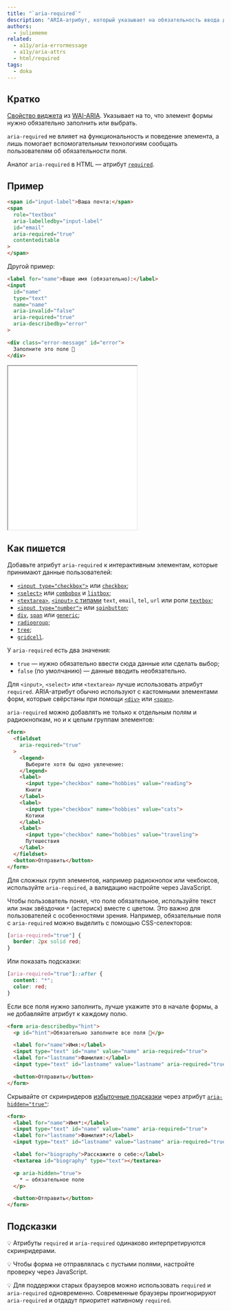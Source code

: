 ```yaml
---
title: "`aria-required`"
description: "ARIA-атрибут, который указывает на обязательность ввода данных в элемент формы."
authors:
  - juliememe
related:
  - a11y/aria-errormessage
  - a11y/aria-attrs
  - html/required
tags:
  - doka
---
```


## Кратко

[Свойство виджета](/a11y/aria-attrs/#atributy-vidzhetov) из [WAI-ARIA](/a11y/aria-intro/#specifikaciya). Указывает на то, что элемент формы нужно обязательно заполнить или выбрать.

`aria-required` не влияет на функциональность и поведение элемента, а лишь помогает вспомогательным технологиям сообщать пользователям об обязательности поля.

Аналог `aria-required` в HTML — атрибут [`required`](/html/required/).

## Пример

```html
<span id="input-label">Ваша почта:</span>
<span
  role="textbox"
  aria-labelledby="input-label"
  id="email"
  aria-required="true"
  contenteditable
>
</span>
```

Другой пример:

```html
<label for="name">Ваше имя (обязательно):</label>
<input
  id="name"
  type="text"
  name="name"
  aria-invalid="false"
  aria-required="true"
  aria-describedby="error"
>

<div class="error-message" id="error">
  Заполните это поле 🤗
</div>
```

<iframe title="Кастомное обязательное поле" src="demos/custom-required-field/" height="380"></iframe>

## Как пишется

Добавьте атрибут `aria-required` к интерактивным элементам, которые принимают данные пользователей:

- [`<input type="checkbox">`](/html/input/#type) или [`checkbox`](/a11y/role-checkbox/);
- [`<select>`](/html/select/) или [`combobox`](/a11y/role-combobox/) и [`listbox`](/a11y/role-listbox/);
- [`<textarea>`](/html/textarea/), [`<input>` с типами](/html/input/#type) `text`, `email`, `tel`, `url` или роли [`textbox`](/a11y/role-textbox/);
- [`<input type="number">`](/html/input/#type) или [`spinbutton`](/a11y/role-spinbutton/);
- [`div`](/html/div/), [`span`](/html/span/) или [`generic`](/a11y/role-generic/);
- [`radiogroup`](/a11y/role-radiogroup/);
- [`tree`](/a11y/role-tree/);
- [`gridcell`](/a11y/role-gridcell/).

У `aria-required` есть два значения:

- `true` — нужно обязательно ввести сюда данные или сделать выбор;
- `false` (по умолчанию) — данные вводить необязательно.

Для `<input>`, `<select>` или `<textarea>` лучше использовать атрибут `required`. ARIA-атрибут обычно используют c кастомными элементами форм, которые свёрстаны при помощи [`<div>`](/html/div/) или [`<span>`](/html/span/).

`aria-required` можно добавлять не только к отдельным полям и радиокнопкам, но и к целым группам элементов:

```html
<form>
  <fieldset
    aria-required="true"
  >
    <legend>
      Выберите хотя бы одно увлечение:
    </legend>
    <label>
      <input type="checkbox" name="hobbies" value="reading">
      Книги
    </label>
    <label>
      <input type="checkbox" name="hobbies" value="cats">
      Котики
    </label>
    <label>
      <input type="checkbox" name="hobbies" value="traveling">
      Путешествия
    </label>
  </fieldset>
  <button>Отправить</button>
</form>
```

Для сложных групп элементов, например радиокнопок или чекбоксов, используйте `aria-required`, а валидацию настройте через JavaScript.

Чтобы пользователь понял, что поле обязательное, используйте текст или знак звёздочки `*` (астериск) вместе с цветом. Это важно для пользователей с особенностями зрения. Например, обязательные поля с `aria-required` можно выделить с помощью CSS-селекторов:

```css
[aria-required="true"] {
  border: 2px solid red;
}
```

Или показать подсказки:

```css
[aria-required="true"]::after {
  content: "*";
  color: red;
}
```

Если все поля нужно заполнить, лучше укажите это в начале формы, а не добавляйте атрибут к каждому полю.

```html
<form aria-describedby="hint">
  <p id="hint">Обязательно заполните все поля 💯</p>

  <label for="name">Имя:</label>
  <input type="text" id="name" value="name" aria-required="true">
  <label for="lastname">Фамилия:</label>
  <input type="text" id="lastname" value="lastname" aria-required="true">

  <button>Отправить</button>
</form>
```

Скрывайте от скринридеров [избыточные подсказки](https://www.accessibility-developer-guide.com/examples/forms/required/#first-approach-using-aria) через атрибут [`aria-hidden="true"`](/a11y/aria-hidden/):

```html
<form>
  <label for="name">Имя*:</label>
  <input type="text" id="name" value="name" aria-required="true">
  <label for="lastname">Фамилия*:</label>
  <input type="text" id="lastname" value="lastname" aria-required="true">

  <label for="biography">Расскажите о себе:</label>
  <textarea id="biography" type="text"></textarea>

  <p aria-hidden="true">
    * — обязательное поле
  </p>

  <button>Отправить</button>
</form>
```

## Подсказки

💡 Атрибуты `required` и `aria-required` одинаково интерпретируются скринридерами.

💡 Чтобы форма не отправлялась с пустыми полями, настройте проверку через JavaScript.

💡 Для поддержки старых браузеров можно использовать `required` и `aria-required` одновременно. Современные браузеры проигнорируют `aria-required` и отдадут приоритет нативному `required`.
